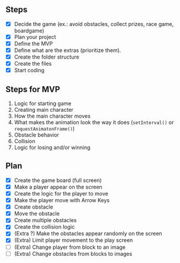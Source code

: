 ## Steps

- [x] Decide the game (ex.: avoid obstacles, collect prizes, race game, boardgame)
- [x] Plan your project
- [x] Define the MVP
- [x] Define what are the extras (prioritize them).
- [x] Create the folder structure
- [x] Create the files
- [x] Start coding

## Steps for MVP

1. Logic for starting game
2. Creating main character
3. How the main character moves
4. What makes the animation look the way it does (`setInterval()` or `requestAnimatonFrame()`)
5. Obstacle behavior
6. Collision
7. Logic for losing and/or winning

## Plan

- [x] Create the game board (full screen)
- [x] Make a player appear on the screen
- [x] Create the logic for the player to move
- [x] Make the player move with Arrow Keys
- [x] Create obstacle
- [x] Move the obstacle
- [x] Create multiple obstacles
- [x] Create the collision logic
- [x] (Extra ?) Make the obstacles appear randomly on the screen
- [x] (Extra) Limit player movement to the play screen
- [ ] (Extra) Change player from block to an image
- [ ] (Extra) Change obstacles from blocks to images
